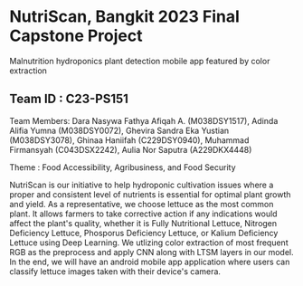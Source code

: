 # NutriScan, Bangkit 2023 Final Capstone Project
Malnutrition hydroponics plant detection mobile app featured by color extraction

## Team ID : C23-PS151
Team Members: Dara Nasywa Fathya Afiqah A. (M038DSY1517), Adinda Alifia Yumna (M038DSY0072), Ghevira Sandra Eka Yustian (M038DSY3078), Ghinaa Haniifah (C229DSY0940), Muhammad Firmansyah (C043DSX2242), Aulia Nor Saputra (A229DKX4448)

Theme : Food Accessibility, Agribusiness, and Food Security

NutriScan is our initiative to help hydroponic cultivation issues where a proper and consistent level of nutrients is essential for optimal plant growth and yield. As a representative, we choose lettuce as the most common plant. It allows farmers to take corrective action if any indications would affect the plant's quality, whether it is Fully Nutritional Lettuce, Nitrogen Deficiency Lettuce, Phosporus Deficiency Lettuce, or Kalium Deficiency Lettuce using Deep Learning. We utlizing color extraction of most frequent RGB as the preprocess and apply CNN along with LTSM layers in our model. In the end, we will have an android mobile app application where users can classify lettuce images taken with their device's camera.
